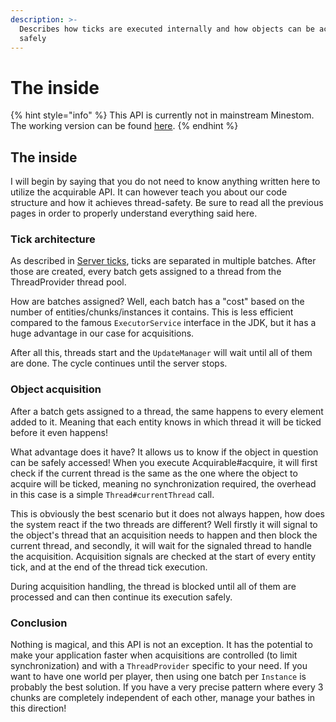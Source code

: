 ```yaml
---
description: >-
  Describes how ticks are executed internally and how objects can be acquired
  safely
---
```


# The inside

{% hint style="info" %}
This API is currently not in mainstream Minestom. The working version can be found [here](https://github.com/Minestom/Minestom/tree/thread-safety-experimental).
{% endhint %}

## The inside

I will begin by saying that you do not need to know anything written here to utilize the acquirable API. It can however teach you about our code structure and how it achieves thread-safety. Be sure to read all the previous pages in order to properly understand everything said here.

### Tick architecture

As described in [Server ticks](../../release-candidates/tick-threads.md), ticks are separated in multiple batches. After those are created, every batch gets assigned to a thread from the ThreadProvider thread pool.

How are batches assigned? Well, each batch has a "cost" based on the number of entities/chunks/instances it contains. This is less efficient compared to the famous `ExecutorService` interface in the JDK, but it has a huge advantage in our case for acquisitions.

After all this, threads start and the `UpdateManager` will wait until all of them are done. The cycle continues until the server stops.

### Object acquisition

After a batch gets assigned to a thread, the same happens to every element added to it. Meaning that each entity knows in which thread it will be ticked before it even happens!

What advantage does it have? It allows us to know if the object in question can be safely accessed! When you execute Acquirable\#acquire, it will first check if the current thread is the same as the one where the object to acquire will be ticked, meaning no synchronization required, the overhead in this case is a simple `Thread#currentThread` call.

This is obviously the best scenario but it does not always happen, how does the system react if the two threads are different? Well firstly it will signal to the object's thread that an acquisition needs to happen and then block the current thread, and secondly, it will wait for the signaled thread to handle the acquisition. Acquisition signals are checked at the start of every entity tick, and at the end of the thread tick execution.

During acquisition handling, the thread is blocked until all of them are processed and can then continue its execution safely.

### Conclusion

Nothing is magical, and this API is not an exception. It has the potential to make your application faster when acquisitions are controlled \(to limit synchronization\) and with a `ThreadProvider` specific to your need. If you want to have one world per player, then using one batch per `Instance` is probably the best solution. If you have a very precise pattern where every 3 chunks are completely independent of each other, manage your bathes in this direction!

